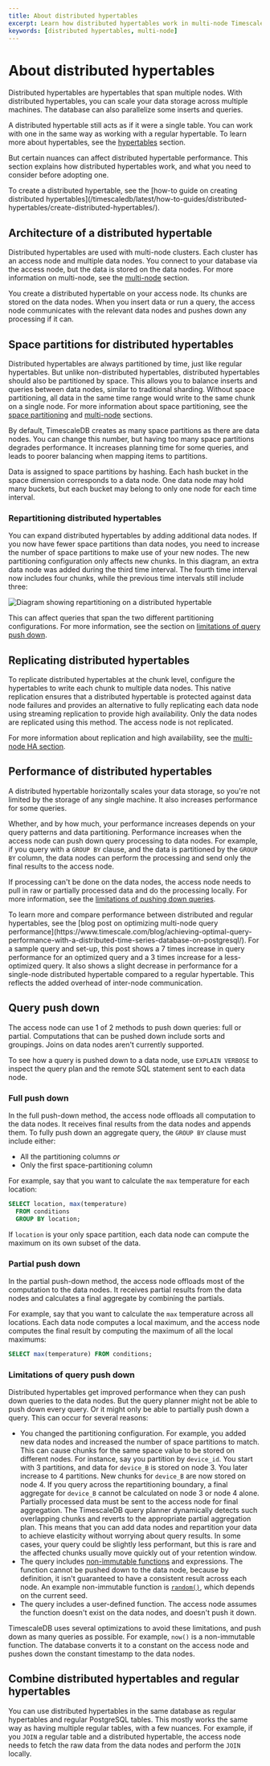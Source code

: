 ```yaml
---
title: About distributed hypertables
excerpt: Learn how distributed hypertables work in multi-node TimescaleDB
keywords: [distributed hypertables, multi-node]
---
```


# About distributed hypertables

Distributed hypertables are hypertables that span multiple nodes. With
distributed hypertables, you can scale your data storage across multiple
machines. The database can also parallelize some inserts and queries.

A distributed hypertable still acts as if it were a single table. You can work
with one in the same way as working with a regular hypertable. To learn more
about hypertables, see the [hypertables][hypertables] section.

But certain nuances can affect distributed hypertable performance. This section
explains how distributed hypertables work, and what you need to consider before
adopting one.

<highlight type="note">
To create a distributed hypertable, see the [how-to guide on creating
distributed
hypertables](/timescaledb/latest/how-to-guides/distributed-hypertables/create-distributed-hypertables/).
</highlight>

## Architecture of a distributed hypertable

Distributed hypertables are used with multi-node clusters. Each cluster has an
access node and multiple data nodes. You connect to your database via the access
node, but the data is stored on the data nodes. For more information on
multi-node, see the [multi-node][multi-node] section.

You create a distributed hypertable on your access node. Its chunks are stored
on the data nodes. When you insert data or run a query, the access node
communicates with the relevant data nodes and pushes down any processing if it
can.

## Space partitions for distributed hypertables

Distributed hypertables are always partitioned by time, just like regular
hypertables. But unlike non-distributed hypertables, distributed hypertables
should also be partitioned by space. This allows you to balance inserts and
queries between data nodes, similar to traditional sharding. Without space
partitioning, all data in the same time range would write to the same chunk on a
single node. For more information about space partitioning, see the
[space partitioning][space-partitioning] and
[multi-node][multi-node] sections.

By default, TimescaleDB creates as many space partitions as there are data
nodes. You can change this number, but having too many space partitions degrades
performance. It increases planning time for some queries, and leads to poorer
balancing when mapping items to partitions.

Data is assigned to space partitions by hashing. Each hash bucket in the space
dimension corresponds to a data node. One data node may hold many buckets, but
each bucket may belong to only one node for each time interval.

### Repartitioning distributed hypertables

You can expand distributed hypertables by adding additional data nodes. If you
now have fewer space partitions than data nodes, you need to increase the
number of space partitions to make use of your new nodes. The new partitioning
configuration only affects new chunks. In this diagram, an extra data node
was added during the third time interval. The fourth time interval now includes
four chunks, while the previous time intervals still include three:

<img class="main-content__illustration" src="https://s3.amazonaws.com/assets.timescale.com/docs/images/repartitioning.png" alt="Diagram showing repartitioning on a distributed hypertable"/>

This can affect queries that span the two different partitioning configurations.
For more information, see the section on [limitations of query push
down](#limitations-of-pushing-down-queries).

## Replicating distributed hypertables

To replicate distributed hypertables at the chunk level, configure the
hypertables to write each chunk to multiple data nodes. This native replication
ensures that a distributed hypertable is protected against data node failures
and provides an alternative to fully replicating each data node using streaming
replication to provide high availability. Only the data nodes are replicated
using this method. The access node is not replicated.

For more information about replication and high availability, see the
[multi-node HA section][multi-node-ha].

## Performance of distributed hypertables

A distributed hypertable horizontally scales your data storage, so you're not
limited by the storage of any single machine. It also increases performance for
some queries.

Whether, and by how much, your performance increases depends on your query
patterns and data partitioning. Performance increases when the access node can
push down query processing to data nodes. For example, if you query with a
`GROUP BY` clause, and the data is partitioned by the `GROUP BY` column, the
data nodes can perform the processing and send only the final results to the
access node.

If processing can't be done on the data nodes, the access node needs to pull in
raw or partially processed data and do the processing locally. For more
information, see the [limitations of pushing down
queries][limitations-pushing-down].

<highlight type="note">
To learn more and compare performance between distributed and regular
hypertables, see the [blog post on optimizing multi-node query
performance](https://www.timescale.com/blog/achieving-optimal-query-performance-with-a-distributed-time-series-database-on-postgresql/).
For a sample query and set-up, this post shows a 7 times increase in query
performance for an optimized query and a 3 times increase for a less-optimized
query. It also shows a slight decrease in performance for a single-node
distributed hypertable compared to a regular hypertable. This reflects the added
overhead of inter-node communication.
</highlight>

## Query push down

The access node can use 1 of 2 methods to push down queries: full or partial.
Computations that can be pushed down include sorts and groupings. Joins on data
nodes aren't currently supported.

To see how a query is pushed down to a data node, use `EXPLAIN VERBOSE` to
inspect the query plan and the remote SQL statement sent to each data node.

### Full push down

In the full push-down method, the access node offloads all computation to the
data nodes. It receives final results from the data nodes and appends them. To
fully push down an aggregate query, the `GROUP BY` clause must include either:

*   All the partitioning columns _or_
*   Only the first space-partitioning column

For example, say that you want to calculate the `max` temperature for each
location:

```sql
SELECT location, max(temperature)
  FROM conditions
  GROUP BY location;
```

If `location` is your only space partition, each data node can compute the
maximum on its own subset of the data.

### Partial push down

In the partial push-down method, the access node offloads most of the
computation to the data nodes. It receives partial results from the data nodes
and calculates a final aggregate by combining the partials.

For example, say that you want to calculate the `max` temperature across all
locations. Each data node computes a local maximum, and the access node computes
the final result by computing the maximum of all the local maximums:

```sql
SELECT max(temperature) FROM conditions;
```

### Limitations of query push down

Distributed hypertables get improved performance when they can push down queries
to the data nodes. But the query planner might not be able to push down every
query. Or it might only be able to partially push down a query. This can occur
for several reasons:

*   You changed the partitioning configuration. For example, you added new data
 nodes and increased the number of space partitions to match. This can cause
 chunks for the same space value to be stored on different nodes. For
 instance, say you partition by `device_id`. You start with 3 partitions, and
 data for `device_B` is stored on node 3. You later increase to 4 partitions.
 New chunks for `device_B` are now stored on node 4. If you query across the
 repartitioning boundary, a final aggregate for `device_B` cannot be
 calculated on node 3 or node 4 alone. Partially processed data must be sent
 to the access node for final aggregation. The TimescaleDB query planner
 dynamically detects such overlapping chunks and reverts to the appropriate
 partial aggregation plan. This means that you can add data nodes and
 repartition your data to achieve elasticity without worrying about query
 results. In some cases, your query could be slightly less performant, but
 this is rare and the affected chunks usually move quickly out of your
 retention window.
*   The query includes [non-immutable functions][volatility] and expressions.
 The function cannot be pushed down to the data node, because by definition,
 it isn't guaranteed to have a consistent result across each node. An example
 non-immutable function is [`random()`][random-func], which depends on the
 current seed.
*   The query includes a user-defined function. The access node assumes the
 function doesn't exist on the data nodes, and doesn't push it down.

TimescaleDB uses several optimizations to avoid these limitations, and push down
as many queries as possible. For example, `now()` is a non-immutable function.
The database converts it to a constant on the access node and pushes down the
constant timestamp to the data nodes.

## Combine distributed hypertables and regular hypertables

You can use distributed hypertables in the same database as regular hypertables
and regular PostgreSQL tables. This mostly works the same way as having multiple
regular tables, with a few nuances. For example, if you `JOIN` a regular table
and a distributed hypertable, the access node needs to fetch the raw data from
the data nodes and perform the `JOIN` locally.

[hypertables]: /timescaledb/:currentVersion:/how-to-guides/hypertables/
[limitations-pushing-down]: #limitations-of-pushing-down-queries
[multi-node-ha]: /timescaledb/:currentVersion:/how-to-guides/multinode-timescaledb/multinode-ha/
[multi-node]: /timescaledb/:currentVersion:/how-to-guides/multinode-timescaledb/
[random-func]: https://www.postgresql.org/docs/current/functions-math.html#FUNCTIONS-MATH-RANDOM-TABLE
[space-partitioning]: /timescaledb/:currentVersion:/how-to-guides/hypertables/about-hypertables#space-partitioning
[volatility]: https://www.postgresql.org/docs/current/xfunc-volatility.html
